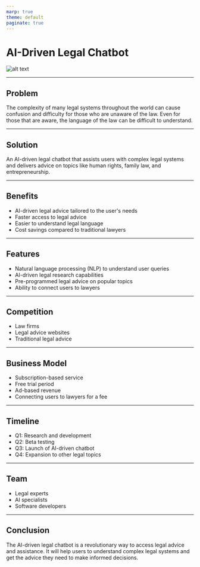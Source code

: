 ```yaml
---
marp: true
theme: default
paginate: true
---
```

# AI-Driven Legal Chatbot 

![alt text](https://www.legalstart.fr/blog/wp-content/uploads/2017/04/chatbot-juridique.jpg)

---
## Problem 
The complexity of many legal systems throughout the world can cause confusion and difficulty for those who are unaware of the law. Even for those that are aware, the language of the law can be difficult to understand.

---
## Solution 
An AI-driven legal chatbot that assists users with complex legal systems and delivers advice on topics like human rights, family law, and entrepreneurship.

---
## Benefits
- AI-driven legal advice tailored to the user's needs 
- Faster access to legal advice 
- Easier to understand legal language 
- Cost savings compared to traditional lawyers 

---
## Features 
- Natural language processing (NLP) to understand user queries
- AI-driven legal research capabilities 
- Pre-programmed legal advice on popular topics 
- Ability to connect users to lawyers 

---
## Competition 
- Law firms 
- Legal advice websites 
- Traditional legal advice 

---
## Business Model 
- Subscription-based service 
- Free trial period 
- Ad-based revenue 
- Connecting users to lawyers for a fee 

---
## Timeline 
- Q1: Research and development 
- Q2: Beta testing 
- Q3: Launch of AI-driven chatbot 
- Q4: Expansion to other legal topics 

---
## Team 
- Legal experts 
- AI specialists 
- Software developers 

---
## Conclusion 
The AI-driven legal chatbot is a revolutionary way to access legal advice and assistance. It will help users to understand complex legal systems and get the advice they need to make informed decisions.
  
